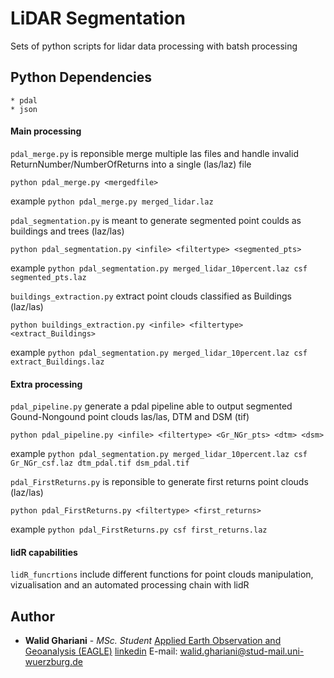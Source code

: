# LiDAR Segmentation

Sets of python scripts for lidar data processing with batsh processing 
## Python Dependencies
```
* pdal
* json 
```
#### Main processing 
`pdal_merge.py` is reponsible merge multiple las files and handle invalid ReturnNumber/NumberOfReturns into a single (las/laz) file

`python pdal_merge.py <mergedfile>` 

example `python pdal_merge.py merged_lidar.laz`

`pdal_segmentation.py` is meant to generate segmented point coulds as buildings and trees (laz/las)

`python pdal_segmentation.py <infile> <filtertype> <segmented_pts>` 

example `python pdal_segmentation.py merged_lidar_10percent.laz csf segmented_pts.laz` 

`buildings_extraction.py` extract point clouds classified as Buildings (laz/las)

`python buildings_extraction.py <infile> <filtertype> <extract_Buildings>` 

example `python pdal_segmentation.py merged_lidar_10percent.laz csf extract_Buildings.laz` 

#### Extra processing 
`pdal_pipeline.py` generate a pdal pipeline able to output segmented Gound-Nongound point clouds las/las, DTM and DSM (tif)

`python pdal_pipeline.py <infile> <filtertype> <Gr_NGr_pts> <dtm> <dsm>` 

example `python pdal_segmentation.py merged_lidar_10percent.laz csf Gr_NGr_csf.laz dtm_pdal.tif dsm_pdal.tif`

`pdal_FirstReturns.py` is reponsible to generate first returns point clouds (laz/las)

`python pdal_FirstReturns.py <filtertype> <first_returns>` 

example `python pdal_FirstReturns.py csf first_returns.laz`

#### lidR capabilities
`lidR_funcrtions` include different functions for point clouds manipulation, vizualisation and an automated processing chain with lidR

## Author

* **Walid Ghariani** - *MSc. Student*  [Applied Earth Observation and Geoanalysis (EAGLE)](http://eagle-science.org/) [linkedin](https://www.linkedin.com/in/walid-ghariani-893365138/) E-mail: walid.ghariani@stud-mail.uni-wuerzburg.de
